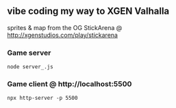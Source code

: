 ## vibe coding my way to XGEN Valhalla
sprites & map from the OG StickArena @ http://xgenstudios.com/play/stickarena

### Game server
```
node server_.js
```

### Game client @ http://localhost:5500
```
npx http-server -p 5500
```

